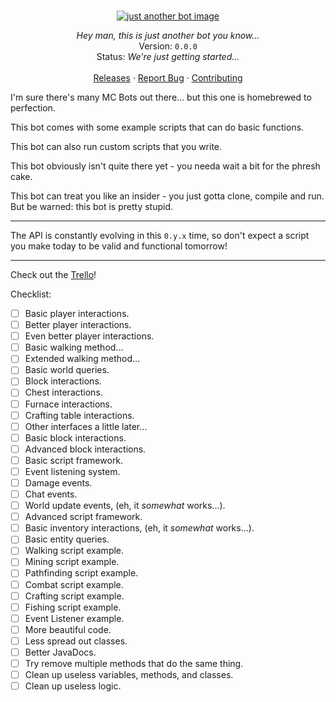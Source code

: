 <br />
<p align="center">
  <a href="https://github.com/TheBrenny/just-another-bot">
    <img src="none" alt="just another bot image">
  </a>

  <p align="center">
    <i>Hey man, this is just another bot you know...</i>
    <br />
	Version: <code>0.0.0</code>
	<br />
    Status: <em>We're just getting started...</em>
	<br />
    <br />
    <a href="https://github.com/TheBrenny/just-another-bot/releases">Releases</a>
    ·
    <a href="https://github.com/TheBrenny/just-another-bot/issues">Report Bug</a>
    ·
    <a href="https://github.com/TheBrenny/just-another-bot/master/CONTIBUTING.md">Contributing</a>
  </p>
</p>

I'm sure there's many MC Bots out there... but this one is homebrewed to perfection.

This bot comes with some example scripts that can do basic functions.

This bot can also run custom scripts that you write.

This bot obviously isn't quite there yet - you needa wait a bit for the phresh cake.

This bot can treat you like an insider - you just gotta clone, compile and run. But be warned: this bot is pretty stupid.

<hr>

The API is constantly evolving in this `0.y.x` time, so don't expect a script you make today to be valid and functional tomorrow!

<hr>

Check out the [Trello](https://trello.com/b/GQ45LOhF/just-another-bot)!

Checklist:
- [ ] Basic player interactions.
 - [ ] Better player interactions.
 - [ ] Even better player interactions.
 - [ ] Basic walking method...
  - [ ] Extended walking method...
- [ ] Basic world queries.
 - [ ] Block interactions.
  - [ ] Chest interactions.
  - [ ] Furnace interactions.
  - [ ] Crafting table interactions.
  - [ ] Other interfaces a little later...
- [ ] Basic block interactions.
 - [ ] Advanced block interactions.
- [ ] Basic script framework.
 - [ ] Event listening system.
  - [ ] Damage events.
  - [ ] Chat events.
  - [ ] World update events, (eh, it <em>somewhat</em> works...).
 - [ ] Advanced script framework.
- [ ] Basic inventory interactions, (eh, it <em>somewhat</em> works...).
- [ ] Basic entity queries.
- [ ] Walking script example.
- [ ] Mining script example.
- [ ] Pathfinding script example.
- [ ] Combat script example.
- [ ] Crafting script example.
- [ ] Fishing script example.
- [ ] Event Listener example.
- [ ] More beautiful code.
 - [ ] Less spread out classes.
 - [ ] Better JavaDocs.
 - [ ] Try remove multiple methods that do the same thing.
 - [ ] Clean up useless variables, methods, and classes.
 - [ ] Clean up useless logic.